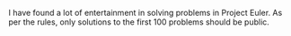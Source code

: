 I have found a lot of entertainment in solving problems in Project Euler.  As per the rules, only solutions to the first 100 problems should be public.  
